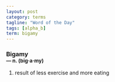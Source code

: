 ```yaml
---
layout: post
category: terms
tagline: "Word of the Day"
tags: [alpha_b]
term: bigamy
---
```


<h3>Bigamy<br/> <small>&mdash; n. (big<span>&middot;</span>a<span>&middot;</span>my)</small></h3>
<p><ol><li>result of less exercise and more eating</li>
</ol></p>
